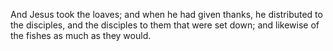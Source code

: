 And Jesus took the loaves; and when he had given thanks, he distributed to the disciples, and the disciples to them that were set down; and likewise of the fishes as much as they would.
